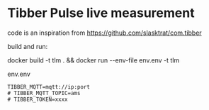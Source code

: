 # Tibber Pulse live measurement


code is an inspiration from https://github.com/slasktrat/com.tibber



build and run:

docker build -t tlm . && docker run --env-file env.env -t tlm


env.env


    TIBBER_MQTT=mqtt://ip:port
    # TIBBER_MQTT_TOPIC=ams
    # TIBBER_TOKEN=xxxx
    